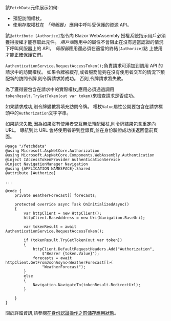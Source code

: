 該`FetchData`元件展示如何:

* 預配訪問權杖。
* 使用存取權杖在 *「伺服器」* 應用中呼叫受保護的資源 API。

該`@attribute [Authorize]`指令向 Blazor WebAssembly 授權系統指示用戶必須獲得授權才能存取此元件。 *用戶端*應用中的屬性不會阻止在沒有適當認證的情況下呼叫伺服器上的 API。 *伺服器*應用還必須在適當的終結`[Authorize]`點 上使用才能正確保護它們。

`AuthenticationService.RequestAccessToken();`負責請求可添加到調用 API 的請求中的訪問權杖。 如果令牌被緩存,或者服務能夠在沒有使用者交互的情況下預配新的訪問令牌,則令牌請求將成功。 否則,令牌請求將失敗。

為了獲得要包含在請求中的實際權杖,應用必須通過調用`tokenResult.TryGetToken(out var token)`來檢查請求是否成功。 

如果請求成功,則令牌變數將填充訪問令牌。 權杖`Value`屬性公開要包含在請求標頭中的`Authorization`文字字串。

如果請求失敗,因為如果沒有使用者交互無法預配權杖,則令牌結果包含重定向 URL。 導航到此 URL 會將使用者帶到登錄頁,並在身份驗證成功後返回當前頁面。

```razor
@page "/fetchdata"
@using Microsoft.AspNetCore.Authorization
@using Microsoft.AspNetCore.Components.WebAssembly.Authentication
@inject IAccessTokenProvider AuthenticationService
@inject NavigationManager Navigation
@using {APPLICATION NAMESPACE}.Shared
@attribute [Authorize]

...

@code {
    private WeatherForecast[] forecasts;

    protected override async Task OnInitializedAsync()
    {
        var httpClient = new HttpClient();
        httpClient.BaseAddress = new Uri(Navigation.BaseUri);

        var tokenResult = await AuthenticationService.RequestAccessToken();

        if (tokenResult.TryGetToken(out var token))
        {
            httpClient.DefaultRequestHeaders.Add("Authorization", 
                $"Bearer {token.Value}");
            forecasts = await httpClient.GetFromJsonAsync<WeatherForecast[]>(
                "WeatherForecast");
        }
        else
        {
            Navigation.NavigateTo(tokenResult.RedirectUrl);
        }

    }
}
```

關於詳細資訊,請參閱[在身份認證操作之前儲存應用狀態](xref:security/blazor/webassembly/additional-scenarios#save-app-state-before-an-authentication-operation)。
